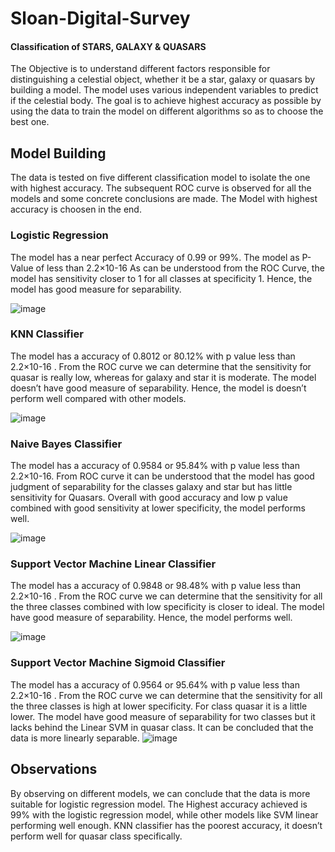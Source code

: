 # Sloan-Digital-Survey
#### Classification of STARS, GALAXY & QUASARS
The Objective is to understand different factors responsible for distinguishing a celestial object, 
whether it be a star, galaxy or quasars by building a model. The model uses various independent variables 
to predict if the celestial body. The goal is to achieve highest accuracy as possible by using the data to
train the model on different algorithms so as to choose the best one.

## Model Building
The data is tested on five different classification model to isolate the one with highest accuracy.
The subsequent ROC curve is observed for all the models and some concrete conclusions are made.
The Model with highest accuracy is choosen in the end.
### Logistic Regression
The model has a near perfect Accuracy of 0.99 or 99%.
The model as P-Value  of less than 2.2×10-16 
As can be understood from the ROC Curve, the model has sensitivity closer to 1 for all classes at specificity 1. Hence, the model has good measure for separability.

![image](https://user-images.githubusercontent.com/37978451/126048342-b7b0eae4-31a6-48b7-bad4-13795b8c5346.png)
### KNN Classifier
The model has a accuracy of 0.8012 or 80.12% with p value less than 2.2×10-16 .
From the ROC curve we can determine that the sensitivity for quasar is really low, whereas for galaxy and star it is moderate.
The model doesn’t have good measure of separability. Hence, the model is doesn’t perform well compared with other models.

![image](https://user-images.githubusercontent.com/37978451/126048349-aa4f04d5-89a7-4790-bcdc-1dd7715ca915.png)
### Naive Bayes Classifier
The model has a accuracy of 0.9584 or 95.84% with p value less than 2.2×10-16.
From ROC curve it can be understood that the model has good judgment of separability for the classes galaxy and star but has little sensitivity for Quasars.
Overall with good accuracy and low p value combined with good sensitivity at lower specificity, the model performs well.

![image](https://user-images.githubusercontent.com/37978451/126048355-daddf823-9cbd-4664-aee1-a6be405426b4.png)
### Support Vector Machine Linear Classifier
The model has a accuracy of 0.9848 or 98.48% with p value less than 2.2×10-16 .
From the ROC curve we can determine that the sensitivity for all the three classes combined with low specificity is closer to ideal.
The model have good measure of separability. Hence, the model performs well.

![image](https://user-images.githubusercontent.com/37978451/126048368-387fb195-f04c-4a40-85d3-41bd63837d85.png)

### Support Vector Machine Sigmoid Classifier
The model has a accuracy of 0.9564 or 95.64% with p value less than 2.2×10-16 .
From the ROC curve we can determine that the sensitivity for all the three classes is high at lower specificity. For class quasar it is a little lower.
The model have good measure of separability for two classes but it lacks behind the Linear SVM in quasar class.
It can be concluded that the data is more linearly separable.
![image](https://user-images.githubusercontent.com/37978451/126048374-7434bb11-7e3f-4b05-b26d-df7984754b38.png)


## Observations
By observing on different models, we can conclude that the data is more suitable for logistic regression model.
The Highest accuracy achieved is 99% with the logistic regression model, while other models like SVM linear performing well enough.
KNN classifier has the poorest accuracy, it doesn’t perform well for quasar class specifically.
